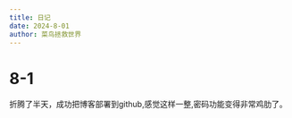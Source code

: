 ```yaml
---
title: 日记
date: 2024-8-01
author: 菜鸟拯救世界
---
```



# 8-1

​	折腾了半天，成功把博客部署到github,感觉这样一整,密码功能变得非常鸡肋了。